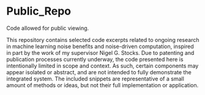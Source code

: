 # Public_Repo
Code allowed for public viewing.

This repository contains selected code excerpts related to ongoing research in  machine learning noise benefits and noise-driven computation, inspired in part by the work of my supervisor Nigel G. Stocks. Due to patenting and publication processes currently underway, the code presented here is intentionally limited in scope and context. As such, certain components may appear isolated or abstract, and are not intended to fully demonstrate the integrated system. The included snippets are representative of a small amount of methods or ideas, but not their full implementation or application.
